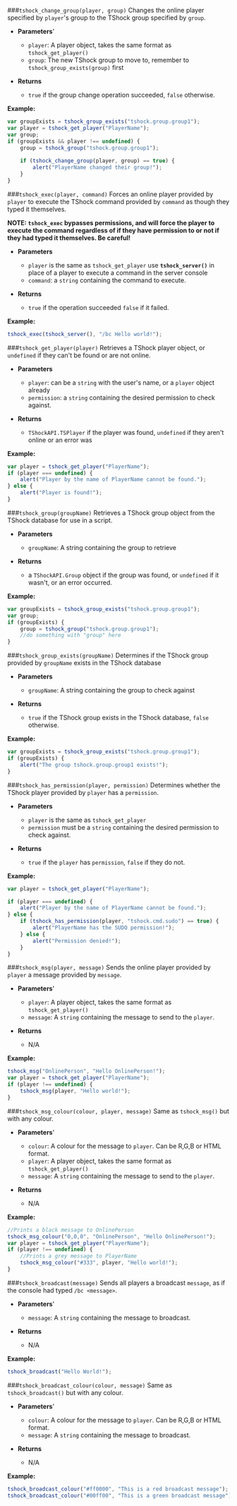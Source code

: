 ###`tshock_change_group(player, group)`
Changes the online player specified by `player`'s group to the TShock group specified by `group`.

* **Parameters**'
  * `player`: A player object, takes the same format as `tshock_get_player()`
  * `group`: The new TShock group to move to, remember to `tshock_group_exists(group)` first

* **Returns**
  * `true` if the group change operation succeeded, `false` otherwise.

**Example:**
```js
var groupExists = tshock_group_exists("tshock.group.group1");
var player = tshock_get_player("PlayerName");
var group;
if (groupExists && player !== undefined) {
    group = tshock_group("tshock.group.group1");
    
    if (tshock_change_group(player, group) == true) {
        alert("PlayerName changed their group!");
    }
}
```

###`tshock_exec(player, command)`
Forces an online player provided by `player` to execute the TShock command provided by `command` as though they typed it themselves.

**NOTE: `tshock_exec` bypasses permissions, and will force the player to execute the command regardless of if they have permission to or not if they had typed it themselves.  Be careful!**

* **Parameters**
  * `player` is the same as `tshock_get_player` use **`tshock_server()`** in place of a player to execute a command in the server console
  * `command`: a `string` containing the command to execute.

* **Returns**
  * `true` if the operation succeeded `false` if it failed.

**Example:**
```js
tshock_exec(tshock_server(), "/bc Hello world!");
```

###`tshock_get_player(player)`
Retrieves a TShock player object, or `undefined` if they can't be found or are not online.

* **Parameters**
  * `player`: can be a `string` with the user's name, or a `player` object already
  * `permission`: a `string` containing the desired permission to check against.

* **Returns**
  * `TShockAPI.TSPlayer` if the player was found, `undefined` if they aren't online or an error was 

**Example:**
```js
var player = tshock_get_player("PlayerName");
if (player === undefined) {
    alert("Player by the name of PlayerName cannot be found.");
} else {
    alert("Player is found!");
}
```

###`tshock_group(groupName)`
Retrieves a TShock group object from the TShock database for use in a script.

* **Parameters**
  * `groupName`: A string containing the group to retrieve

* **Returns**
  * a `TShockAPI.Group` object if the group was found, or `undefined` if it wasn't, or an error occurred.

**Example:**
```js
var groupExists = tshock_group_exists("tshock.group.group1");
var group;
if (groupExists) {
    group = tshock_group("tshock.group.group1");
    //do something with "group" here
}
```
###`tshock_group_exists(groupName)`
Determines if the TShock group provided by `groupName` exists in the TShock database

* **Parameters**
  * `groupName`: A string containing the group to check against

* **Returns**
  * `true` if the TShock group exists in the TShock database, `false` otherwise.

**Example:**
```js
var groupExists = tshock_group_exists("tshock.group.group1");
if (groupExists) {
    alert("The group tshock.group.group1 exists!");
}
```

###`tshock_has_permission(player, permission)`
Determines whether the TShock player provided by `player` has a `permission`.

* **Parameters**
  * `player` is the same as `tshock_get_player`
  * `permission` must be a `string` containing the desired permission to check against.

* **Returns**
  * `true` if the `player` has `permission`, `false` if they do not.

**Example:**
```js
var player = tshock_get_player("PlayerName");

if (player === undefined) {
    alert("Player by the name of PlayerName cannot be found.");
} else {
    if (tshock_has_permission(player, "tshock.cmd.sudo") == true) {
        alert("PlayerName has the SUDO permission!");
    } else {
        alert("Permission denied!");
    }
}
```

###`tshock_msg(player, message)`
Sends the online player provided by `player` a message provided by `message`.

* **Parameters**'
  * `player`: A player object, takes the same format as `tshock_get_player()`
  * `message`: A `string` containing the message to send to the `player`.

* **Returns**
  * N/A

**Example:**
```js
tshock_msg("OnlinePerson", "Hello OnlinePerson!");
var player = tshock_get_player("PlayerName");
if (player !== undefined) {
    tshock_msg(player, "Hello world!");
}
```

###`tshock_msg_colour(colour, player, message)`
Same as `tshock_msg()` but with any colour.

* **Parameters**'
  * `colour`: A colour for the message to `player`.  Can be R,G,B or HTML format.
  * `player`: A player object, takes the same format as `tshock_get_player()`
  * `message`: A `string` containing the message to send to the `player`.

* **Returns**
  * N/A

**Example:**
```js
//Prints a black message to OnlinePerson
tshock_msg_colour("0,0,0", "OnlinePerson", "Hello OnlinePerson!");
var player = tshock_get_player("PlayerName");
if (player !== undefined) {
    //Prints a grey message to PlayerName
    tshock_msg_colour("#333", player, "Hello world!");
}
```

###`tshock_broadcast(message)`
Sends all players a broadcast `message`, as if the console had typed `/bc <message>`.

* **Parameters**'
  * `message`: A `string` containing the message to broadcast.

* **Returns**
  * N/A

**Example:**
```js
tshock_broadcast("Hello World!");
```

###`tshock_broadcast_colour(colour, message)`
Same as `tshock_broadcast()` but with any colour.

* **Parameters**'
  * `colour`: A colour for the message to `player`.  Can be R,G,B or HTML format.
  * `message`: A `string` containing the message to broadcast.

* **Returns**
  * N/A

**Example:**
```js
tshock_broadcast_colour("#ff0000", "This is a red broadcast message");
tshock_broadcast_colour("#00ff00", "This is a green broadcast message");
```
